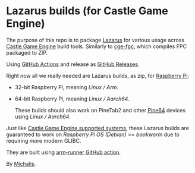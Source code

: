 # Lazarus builds (for Castle Game Engine)

The purpose of this repo is to package [Lazarus](https://www.lazarus-ide.org/) for various usage across [Castle Game Engine](https://castle-engine.io/) build tools. Similarly to [cge-fpc](https://github.com/castle-engine/cge-fpc), which compiles FPC packaged to ZIP.

Using [GitHub Actions](https://castle-engine.io/github_actions) and release as [GitHub Releases](https://github.com/castle-engine/cge-lazarus/releases/tag/snapshot).

Right now all we really needed are Lazarus builds, as zip, for [Raspberry Pi](https://www.raspberrypi.org/):

- 32-bit Raspberry Pi, meaning _Linux / Arm_.

- 64-bit Raspberry Pi, meaning _Linux / Aarch64_.

    These builds should also work on PineTab2 and other [Pine64](https://pine64.org/) devices using _Linux / Aarch64_.

Just like [Castle Game Engine supported systems](https://castle-engine.io/download#_system_requirements), these Lazarus builds are guaranteed to work on _Raspberry Pi OS (Debian)_ >= _bookworm_ due to requiring more modern GLIBC.

They are built using [arm-runner GitHub action](https://github.com/pguyot/arm-runner-action).

By [Michalis](https://michalis.xyz/).